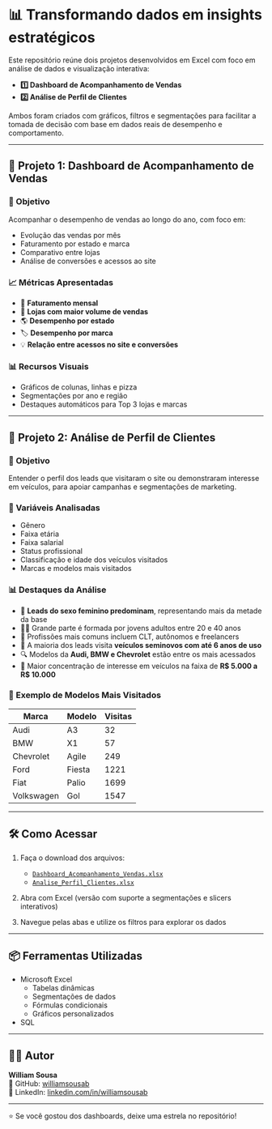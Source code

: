 # 📊 Transformando dados em insights estratégicos

Este repositório reúne dois projetos desenvolvidos em Excel com foco em análise de dados e visualização interativa:

- **1️⃣ Dashboard de Acompanhamento de Vendas**  
- **2️⃣ Análise de Perfil de Clientes**

Ambos foram criados com gráficos, filtros e segmentações para facilitar a tomada de decisão com base em dados reais de desempenho e comportamento.

---

## 📁 Projeto 1: Dashboard de Acompanhamento de Vendas

### 🎯 Objetivo

Acompanhar o desempenho de vendas ao longo do ano, com foco em:

- Evolução das vendas por mês
- Faturamento por estado e marca
- Comparativo entre lojas
- Análise de conversões e acessos ao site

### 📈 Métricas Apresentadas

- 📆 **Faturamento mensal**
- 🏬 **Lojas com maior volume de vendas**
- 🌎 **Desempenho por estado**
- 🏷️ **Desempenho por marca**
- 💡 **Relação entre acessos no site e conversões**

### 📊 Recursos Visuais

- Gráficos de colunas, linhas e pizza
- Segmentações por ano e região
- Destaques automáticos para Top 3 lojas e marcas

---

## 📁 Projeto 2: Análise de Perfil de Clientes

### 🎯 Objetivo

Entender o perfil dos leads que visitaram o site ou demonstraram interesse em veículos, para apoiar campanhas e segmentações de marketing.

### 📌 Variáveis Analisadas

- Gênero
- Faixa etária
- Faixa salarial
- Status profissional
- Classificação e idade dos veículos visitados
- Marcas e modelos mais visitados

### 📊 Destaques da Análise

- 👩 **Leads do sexo feminino predominam**, representando mais da metade da base
- 🧑‍🎓 Grande parte é formada por jovens adultos entre 20 e 40 anos
- 💼 Profissões mais comuns incluem CLT, autônomos e freelancers
- 🚗 A maioria dos leads visita **veículos seminovos com até 6 anos de uso**
- 🔍 Modelos da **Audi, BMW e Chevrolet** estão entre os mais acessados
- 💸 Maior concentração de interesse em veículos na faixa de **R$ 5.000 a R$ 10.000**

### 📌 Exemplo de Modelos Mais Visitados

| Marca      | Modelo | Visitas |
|------------|--------|---------|
| Audi       | A3     | 32      |
| BMW        | X1     | 57      |
| Chevrolet  | Agile  | 249     |
| Ford       | Fiesta | 1221    |
| Fiat       | Palio  | 1699    |
| Volkswagen | Gol    | 1547    |

---

## 🛠️ Como Acessar

1. Faça o download dos arquivos:
   - [`Dashboard_Acompanhamento_Vendas.xlsx`](https://github.com/williamsousab/sql_basic_advanced/blob/main/Dashboard_Acompanhamento_Vendas.xlsx)
   - [`Analise_Perfil_Clientes.xlsx`](https://github.com/williamsousab/sql_basic_advanced/blob/main/Analise_Perfil_Clientes.xlsx)

2. Abra com Excel (versão com suporte a segmentações e slicers interativos)

3. Navegue pelas abas e utilize os filtros para explorar os dados

---

## 📦 Ferramentas Utilizadas

- Microsoft Excel
  - Tabelas dinâmicas
  - Segmentações de dados
  - Fórmulas condicionais
  - Gráficos personalizados
- SQL

---

## 👨‍💻 Autor

**William Sousa**  
🔗 GitHub: [williamsousab](https://github.com/williamsousab)  
🔗 LinkedIn: [linkedin.com/in/williamsousab](https://www.linkedin.com/in/williamsousab)

---

⭐ Se você gostou dos dashboards, deixe uma estrela no repositório!
